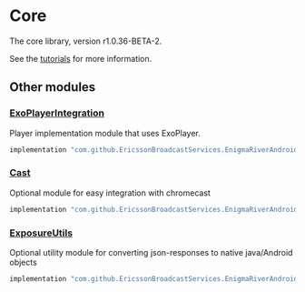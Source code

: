 # Core

The core library, version r1.0.36-BETA-2.

See the [tutorials](tutorials/index.md) for more information.

## Other modules

### [ExoPlayerIntegration](https://github.com/EricssonBroadcastServices/EnigmaRiverAndroidExoPlayerIntegration/tree/r1.0.36-BETA-2)

<p>Player implementation module that uses ExoPlayer.</p>

```gradle
implementation "com.github.EricssonBroadcastServices.EnigmaRiverAndroid:exoplayerintegration:r1.0.36-BETA-2"
```

### [Cast](https://github.com/EricssonBroadcastServices/EnigmaRiverAndroidCast/tree/r1.0.36-BETA-2)

<p>Optional module for easy integration with chromecast</p>

```gradle
implementation "com.github.EricssonBroadcastServices.EnigmaRiverAndroid:cast:r1.0.36-BETA-2"
```

### [ExposureUtils](https://github.com/EricssonBroadcastServices/EnigmaRiverAndroidExposureUtils/tree/r1.0.36-BETA-2)

<p>Optional utility module for converting json-responses to native java/Android objects</p>

```gradle
implementation "com.github.EricssonBroadcastServices.EnigmaRiverAndroid:exposureUtils:r1.0.36-BETA-2"
```